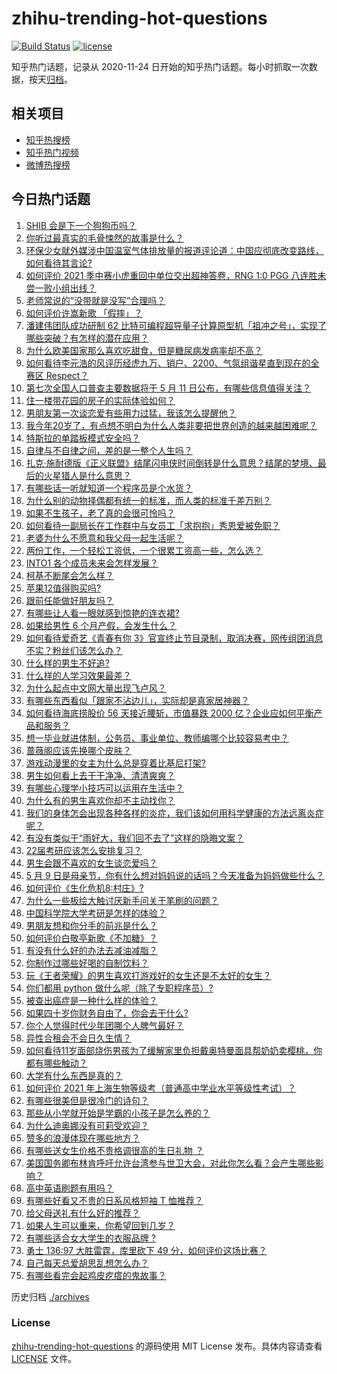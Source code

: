 # zhihu-trending-hot-questions

[![Build Status](https://github.com/justjavac/zhihu-trending-hot-questions/workflows/ci/badge.svg?branch=master)](https://github.com/justjavac/zhihu-trending-hot-questions/actions)
[![license](https://img.shields.io/github/license/justjavac/zhihu-trending-hot-questions)](https://github.com/justjavac/zhihu-trending-hot-questions/blob/master/LICENSE)

知乎热门话题，记录从 2020-11-24 日开始的知乎热门话题。每小时抓取一次数据，按天[归档](./archives)。

## 相关项目

- [知乎热搜榜](https://github.com/justjavac/zhihu-trending-top-search)
- [知乎热门视频](https://github.com/justjavac/zhihu-trending-hot-video)
- [微博热搜榜](https://github.com/justjavac/weibo-trending-hot-search)

## 今日热门话题

<!-- BEGIN -->
<!-- 最后更新时间 Mon May 10 2021 08:04:07 GMT+0800 (China Standard Time) -->

1. [SHIB 会是下一个狗狗币吗？](https://www.zhihu.com/question/455602405)
2. [你听过最真实的毛骨悚然的故事是什么？](https://www.zhihu.com/question/458168131)
3. [环保少女就外媒涉中国温室气体排放量的报道评论道：中国应彻底改变路线，如何看待其言论?](https://www.zhihu.com/question/458454363)
4. [如何评价 2021 季中赛小虎重回中单位交出超神答卷，RNG 1:0 PGG
   八连胜未尝一败小组出线？](https://www.zhihu.com/question/458616540)
5. [老师常说的“没带就是没写”合理吗？](https://www.zhihu.com/question/457033055)
6. [如何评价许嵩新歌 「假摔」？](https://www.zhihu.com/question/458607627)
7. [潘建伟团队成功研制 62
   比特可编程超导量子计算原型机「祖冲之号」，实现了哪些突破？有怎样的潜在应用？](https://www.zhihu.com/question/458402313)
8. [为什么欧美国家那么喜欢吃甜食，但是糖尿病发病率却不高？](https://www.zhihu.com/question/418929439)
9. [如何看待李元浩的风评历经虎九万、销户、2200、气氛组谐星直到现在的全赛区
   Respect？](https://www.zhihu.com/question/458398300)
10. [第七次全国人口普查主要数据将于 5 月 11
    日公布，有哪些信息值得关注？](https://www.zhihu.com/question/458484293)
11. [住一楼带花园的房子的实际体验如何？](https://www.zhihu.com/question/24249319)
12. [男朋友第一次谈恋爱有些用力过猛，我该怎么提醒他？](https://www.zhihu.com/question/419802297)
13. [我今年20岁了，有点想不明白为什么人类非要把世界创造的越来越困难呢？](https://www.zhihu.com/question/452475296)
14. [特斯拉的单踏板模式安全吗？](https://www.zhihu.com/question/457106227)
15. [自律与不自律之间，差的是一整个人生吗？](https://www.zhihu.com/question/441394802)
16. [扎克·施耐德版《正义联盟》结尾闪电侠时间倒转是什么意思？结尾的梦境、最后的火星猎人是什么意思？](https://www.zhihu.com/question/450098286)
17. [有哪些话一听就知道一个程序员是个水货？](https://www.zhihu.com/question/439598096)
18. [为什么别的动物择偶都有统一的标准，而人类的标准千差万别？](https://www.zhihu.com/question/457515166)
19. [如果不生孩子，老了真的会很可怜吗？](https://www.zhihu.com/question/444313202)
20. [如何看待一副局长在工作群中与女员工「求抱抱」秀恩爱被免职？](https://www.zhihu.com/question/458503250)
21. [老婆为什么不愿意和我父母一起生活呢？](https://www.zhihu.com/question/458049398)
22. [两份工作，一个轻松工资低，一个很累工资高一些，怎么选？](https://www.zhihu.com/question/63557154)
23. [INTO1 各个成员未来会怎样发展？](https://www.zhihu.com/question/456784751)
24. [柯基不断尾会怎么样？](https://www.zhihu.com/question/366868572)
25. [苹果12值得购买吗?](https://www.zhihu.com/question/369674875)
26. [跟前任能做好朋友吗？](https://www.zhihu.com/question/454060575)
27. [有哪些让人看一眼就感到惊艳的连衣裙?](https://www.zhihu.com/question/383661922)
28. [如果给男性 6 个月产假，会发生什么？](https://www.zhihu.com/question/458379267)
29. [如何看待爱奇艺《青春有你
    3》官宣终止节目录制，取消决赛，网传组团消息不实？粉丝们该怎么办？](https://www.zhihu.com/question/458528380)
30. [什么样的男生不好追?](https://www.zhihu.com/question/295115524)
31. [什么样的人学习效果最差？](https://www.zhihu.com/question/305792030)
32. [为什么起点中文网大量出现飞卢风？](https://www.zhihu.com/question/454447604)
33. [有哪些东西看似「跟家不沾边儿」，实际却是真家居神器？](https://www.zhihu.com/question/454606011)
34. [如何看待海底捞股价 56 天接近腰斩，市值暴跌 2000
    亿？企业应如何平衡产品和服务？](https://www.zhihu.com/question/458401875)
35. [想一毕业就进体制，公务员、事业单位、教师编哪个比较容易考中？](https://www.zhihu.com/question/456370248)
36. [蔷薇阁应该先换哪个皮肤？](https://www.zhihu.com/question/457705284)
37. [游戏动漫里的女主为什么总是穿着比基尼打架?](https://www.zhihu.com/question/453352120)
38. [男生如何看上去干干净净、清清爽爽？](https://www.zhihu.com/question/60449658)
39. [有哪些心理学小技巧可以运用在生活中？](https://www.zhihu.com/question/24245141)
40. [为什么有的男生喜欢你却不主动找你？](https://www.zhihu.com/question/328791863)
41. [我们的身体怎会出现各种各样的炎症，我们该如何用科学健康的方法远离炎症呢？](https://www.zhihu.com/question/457066503)
42. [有没有类似于“雨好大，我们回不去了”这样的隐晦文案？](https://www.zhihu.com/question/445913131)
43. [22届考研应该怎么安排复习？](https://www.zhihu.com/question/413326195)
44. [男生会跟不喜欢的女生谈恋爱吗？](https://www.zhihu.com/question/451063860)
45. [5 月 9
    日是母亲节，你有什么想对妈妈说的话吗？今天准备为妈妈做些什么？](https://www.zhihu.com/question/458478831)
46. [如何评价《生化危机8:村庄》?](https://www.zhihu.com/question/401056274)
47. [为什么一些板绘大触讨厌新手问关于笔刷的问题？](https://www.zhihu.com/question/29415580)
48. [中国科学院大学考研是怎样的体验？](https://www.zhihu.com/question/268420515)
49. [男朋友想和你分手的前兆是什么？](https://www.zhihu.com/question/23312889)
50. [如何评价白敬亭新歌《不加糖》？](https://www.zhihu.com/question/458425242)
51. [有没有什么好的办法去减油减脂？](https://www.zhihu.com/question/455888186)
52. [你制作过哪些好喝的自制饮料？](https://www.zhihu.com/question/23019168)
53. [玩《王者荣耀》的男生喜欢打游戏好的女生还是不太好的女生？](https://www.zhihu.com/question/457990985)
54. [你们都用 python 做什么呢（除了专职程序员）?](https://www.zhihu.com/question/439442263)
55. [被查出癌症是一种什么样的体验？](https://www.zhihu.com/question/316703481)
56. [如果四十岁你财务自由了，你会去干什么?](https://www.zhihu.com/question/323042685)
57. [你个人觉得时代少年团哪个人脾气最好？](https://www.zhihu.com/question/452322693)
58. [异性合租会不会日久生情？](https://www.zhihu.com/question/295424569)
59. [如何看待11岁面部烧伤男孩为了缓解家里负担戴奥特曼面具帮奶奶卖樱桃，你都有哪些触动？](https://www.zhihu.com/question/458441722)
60. [大学有什么东西是真的？](https://www.zhihu.com/question/430807321)
61. [如何评价 2021
    年上海生物等级考（普通高中学业水平等级性考试）？](https://www.zhihu.com/question/455464126)
62. [有哪些很美但是很冷门的诗句？](https://www.zhihu.com/question/375569001)
63. [那些从小学就开始是学霸的小孩子是怎么养的？](https://www.zhihu.com/question/427567462)
64. [为什么迪奥娜没有可莉受欢迎？](https://www.zhihu.com/question/458071219)
65. [赞多的浪漫体现在哪些地方？](https://www.zhihu.com/question/458459520)
66. [有哪些送女生价格不贵格调很高的生日礼物 ？](https://www.zhihu.com/question/277831030)
67. [美国国务卿布林肯呼吁允许台湾参与世卫大会，对此你怎么看？会产生哪些影响？](https://www.zhihu.com/question/458323936)
68. [高中英语刷题有用吗？](https://www.zhihu.com/question/312216212)
69. [有哪些好看又不贵的日系风格短袖 T 恤推荐？](https://www.zhihu.com/question/267880033)
70. [给父母送礼有什么好的推荐？](https://www.zhihu.com/question/27251347)
71. [如果人生可以重来，你希望回到几岁？](https://www.zhihu.com/question/457500157)
72. [有哪些适合女大学生的衣服品牌 ?](https://www.zhihu.com/question/37101521)
73. [勇士 136:97 大胜雷霆，库里砍下 49
    分，如何评价这场比赛？](https://www.zhihu.com/question/458480119)
74. [自己每天总爱胡思乱想怎么办？](https://www.zhihu.com/question/364386829)
75. [有哪些看完会起鸡皮疙瘩的鬼故事？](https://www.zhihu.com/question/447385140)

<!-- END -->

历史归档 [./archives](./archives)

### License

[zhihu-trending-hot-questions](https://github.com/justjavac/zhihu-trending-hot-questions)
的源码使用 MIT License 发布。具体内容请查看 [LICENSE](./LICENSE) 文件。
